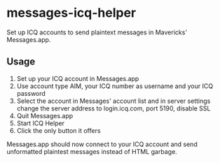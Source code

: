 messages-icq-helper
===================

Set up ICQ accounts to send plaintext messages in Mavericks' Messages.app.

Usage
-----

1. Set up your ICQ account in Messages.app
  1. Use account type AIM, your ICQ number as username and your ICQ password
  2. Select the account in Messages' account list and in server settings change the server address to login.icq.com, port 5190, disable SSL
2. Quit Messages.app
3. Start ICQ Helper
4. Click the only button it offers

Messages.app should now connect to your ICQ account and send unformatted plaintest messages instead of HTML garbage.
